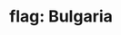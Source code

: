 ---
layout: smileys&emotion
title: "flag: Bulgaria"
emoji: flag_bulgaria
permalink: 🇧🇬.html
image: assets/img/3moji/flag_bulgaria.png
---